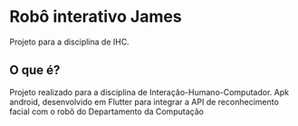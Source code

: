 # Robô interativo James

Projeto para a disciplina de IHC.

## O que é?

Projeto realizado para a disciplina de Interação-Humano-Computador. Apk android, desenvolvido em Flutter para integrar a API de reconhecimento facial com o robô do Departamento da Computação

